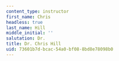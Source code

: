 ```yaml
---
content_type: instructor
first_name: Chris
headless: true
last_name: Hill
middle_initial: ''
salutation: Dr.
title: Dr. Chris Hill
uid: 73601b7d-bcac-54a0-bf08-8bd8e78098b0
---
```

